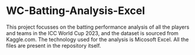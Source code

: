 # WC-Batting-Analysis-Excel

This project focusses on the batting performance analysis of all the players and teams in the ICC World Cup 2023, and the dataset is sourced from Kaggle.com. The technology used for the analysis is Micosoft Excel. All the files are present in the repository itself.
